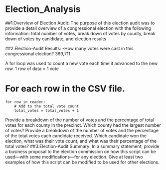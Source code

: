 # Election_Analysis
##1.Overview of Election Audit: 
The purpose of this election audit was to provide a detail overview of a congressional election with the following information: total number of votes, break down of votes by county, break down of votes by canididate, and election results


##2.Election-Audit Results: 
-How many votes were cast in this congressional election?
369,711

A for loop was used to count a new vote each time it advanced to the new row. 1 row of data = 1 vote
# For each row in the CSV file.
    for row in reader:
        # Add to the total vote count
        total_votes = total_votes + 1

Provide a breakdown of the number of votes and the percentage of total votes for each county in the precinct.
Which county had the largest number of votes?
Provide a breakdown of the number of votes and the percentage of the total votes each candidate received.
Which candidate won the election, what was their vote count, and what was their percentage of the total votes?
##3.Election-Audit Summary: In a summary statement, provide a business proposal to the election commission on how this script can be used—with some modifications—for any election. Give at least two examples of how this script can be modified to be used for other elections.

